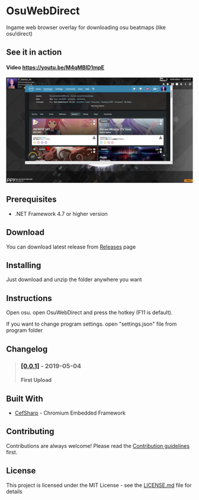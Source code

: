 # OsuWebDirect
Ingame web browser overlay for downloading osu beatmaps (like osu!direct)




## See it in action
#### **Video https://youtu.be/M4qMBID1mpE**
![](preview.jpg)

## Prerequisites
* .NET Framework 4.7 or higher version

## Download

You can download latest release from [Releases](https://github.com/Fantoom/OsuWebDirect/releases "Releases") page

## Installing

Just download and unzip the folder anywhere you want

## Instructions

Open osu. open OsuWebDirect and press the hotkey (F11 is default).

If you want to change program settings. open "settings.json" file from program folder


## Changelog

>### [[0.0.1]](https://github.com/Fantoom/OsuWebDirect/releases/tag/v0.0.1b) - 2019-05-04
>#### First Upload

## Built With

* [CefSharp](https://github.com/cefsharp/CefSharp) - Chromium Embedded Framework


## Contributing

Contributions are always welcome!
Please read the [Contribution guidelines](https://github.com/Fantoom/OsuWebDirect/blob/master/Contributing.md) first.

## License

This project is licensed under the MIT License - see the [LICENSE.md](LICENSE.md) file for details


